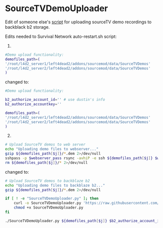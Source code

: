 # SourceTVDemoUploader  

Edit of someone else's [script](https://github.com/volnt/e2e-upload/blob/07a29fe00345492193c137774948de8c3e5b5246/project/upload/backblaze.py) for uploading sourceTV demo recordings to backblack b2 storage.  

Edits needed to Survival Network auto-restart.sh script:  

1)  

``` sh
#Demo upload functionality:
demofiles_path=(
'/root/l4d2_server1/left4dead2/addons/sourcemod/data/SourceTVDemos'
'/root/l4d2_server2/left4dead2/addons/sourcemod/data/SourceTVDemos'
)
```  

changed to:  

``` sh
#Demo upload functionality:

b2_authorize_account_id='' # use dustin's info
b2_authorize_accountkey=''

demofiles_path=(
'/root/l4d2_server1/left4dead2/addons/sourcemod/data/SourceTVDemos'
'/root/l4d2_server2/left4dead2/addons/sourcemod/data/SourceTVDemos'
)
```  

2)  

``` sh
# Upload SourceTV demos to web server
echo "Uploading demo files to webserver..."
gzip ${demofiles_path[$j]}/*.dem 2>/dev/null
sshpass -p $webserver_pass rsync -avhiP -e ssh ${demofiles_path[$j]} $webserver_user@$webserver_host:$demoupload_destpath && \
rm ${demofiles_path[$j]}/* 2>/dev/null
```  

changed to:  

``` sh
# Upload SourceTV demos to backblaze b2
echo "Uploading demo files to backblaze b2..."
gzip ${demofiles_path[$j]}/*.dem 2>/dev/null

if [ ! -e "SourceTVDemoUploader.py" ]; then
	curl -o SourceTVDemoUploader.py 'https://raw.githubusercontent.com/dustinandband/misc_scripts/main/UploadSourceDemos/SourceTVDemoUploader.py'
	chmod +x SourceTVDemoUploader.py
fi

./SourceTVDemoUploader.py ${demofiles_path[$j]} $b2_authorize_account_id $b2_authorize_accountkey
```  